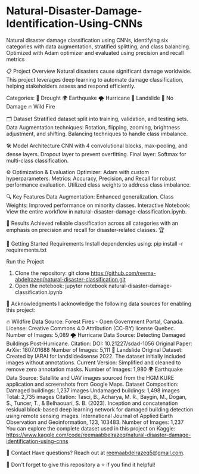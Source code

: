 # Natural-Disaster-Damage-Identification-Using-CNNs
Natural disaster damage classification using CNNs, identifying six categories with data augmentation, stratified splitting, and class balancing. Optimized with Adam optimizer and evaluated using precision and recall metrics

📋 Project Overview
Natural disasters cause significant damage worldwide. This project leverages deep learning to automate damage classification, helping stakeholders assess and respond efficiently.

Categories:
🌵 Drought
🌍 Earthquake
🌪️ Hurricane
🌄 Landslide
🏡 No Damage
🔥 Wild Fire

🗂️ Dataset
Stratified dataset split into training, validation, and testing sets.
Data Augmentation techniques:
Rotation, flipping, zooming, brightness adjustment, and shifting.
Balancing techniques to handle class imbalance.


🛠️ Model Architecture
CNN with 4 convolutional blocks, max-pooling, and dense layers.
Dropout layer to prevent overfitting.
Final layer: Softmax for multi-class classification.

⚙️ Optimization & Evaluation
Optimizer: Adam with custom hyperparameters.
Metrics: Accuracy, Precision, and Recall for robust performance evaluation.
Utilized class weights to address class imbalance.


🔍 Key Features
Data Augmentation: Enhanced generalization.
Class Weights: Improved performance on minority classes.
Interactive Notebook: View the entire workflow in natural-disaster-damage-classification.ipynb.

🎯 Results
Achieved reliable classification across all categories with an emphasis on precision and recall for disaster-related classes. 🏆

🚀 Getting Started
Requirements
Install dependencies using:
pip install -r requirements.txt

Run the Project
 1. Clone the repository:
git clone https://github.com/reema-abdelrazeq/natural-disaster-classification.git
  2. Open the notebook:
jupyter notebook natural-disaster-damage-classification.ipynb


🙌 Acknowledgments
I acknowledge the following data sources for enabling this project:

🔥 Wildfire
Data Source: Forest Fires - Open Government Portal, Canada.
License: Creative Commons 4.0 Attribution (CC-BY) license Quebec.
Number of Images: 5,089
🌪️ Hurricane
Data Source: Detecting Damaged Buildings Post-Hurricane.
Citation: DOI: 10.21227/sdad-1056
Original Paper: ArXiv: 1807.01688
Number of Images: 5,111
🌄 Landslide
Original Dataset: Created by IARAI for landslide4sense 2022. The dataset initially included images without annotations.
Current Version: Simplified and cleaned to remove zero annotation masks.
Number of Images: 1,980
🌍 Earthquake
Data Source: Satellite and UAV images sourced from the HGM KURE application and screenshots from Google Maps.
Dataset Composition:
Damaged buildings: 1,237 images
Undamaged buildings: 1,498 images
Total: 2,735 images
Citation:
Tasci, B., Acharya, M. R., Baygin, M., Dogan, S., Tuncer, T., & Belhaouari, S. B. (2023). Inception and concatenation residual block-based deep learning network for damaged building detection using remote sensing images. International Journal of Applied Earth Observation and Geoinformation, 123, 103483.
Number of Images: 1,237
You can explore the complete dataset used in this project on Kaggle: https://www.kaggle.com/code/reemaabbelrazeq/natural-disaster-damage-identification-using-cnns

📧 Contact
Have questions? Reach out at reemaabdelrazeq5@gmail.com.

🌟 Don't forget to give this repository a ⭐ if you find it helpful!
